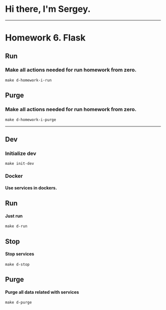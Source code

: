 # Hi there, I'm Sergey.
___
# Homework 6. Flask

## Run
### Make all actions needed for run homework from zero.
```
make d-homework-i-run
```
## Purge
### Make all actions needed for run homework from zero.
```
make d-homework-i-purge
```
___

## Dev 
### Initialize dev
```
make init-dev
```
### Docker 
#### Use services in dockers.
## Run
#### Just run
```
make d-run
```
## Stop
#### Stop services
```
make d-stop
```
## Purge 
#### Purge all data related with services
```
make d-purge
```